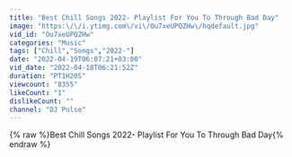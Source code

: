 ```yaml
---
title: "Best Chill Songs 2022- Playlist For You To Through Bad Day"
image: "https:\/\/i.ytimg.com\/vi\/Ou7xeUPQZHw\/hqdefault.jpg"
vid_id: "Ou7xeUPQZHw"
categories: "Music"
tags: ["Chill","Songs","2022-"]
date: "2022-04-19T06:07:21+03:00"
vid_date: "2022-04-18T06:21:52Z"
duration: "PT1H20S"
viewcount: "8355"
likeCount: "1"
dislikeCount: ""
channel: "DJ Pulse"
---
```

{% raw %}Best Chill Songs 2022- Playlist For You To Through Bad Day{% endraw %}
